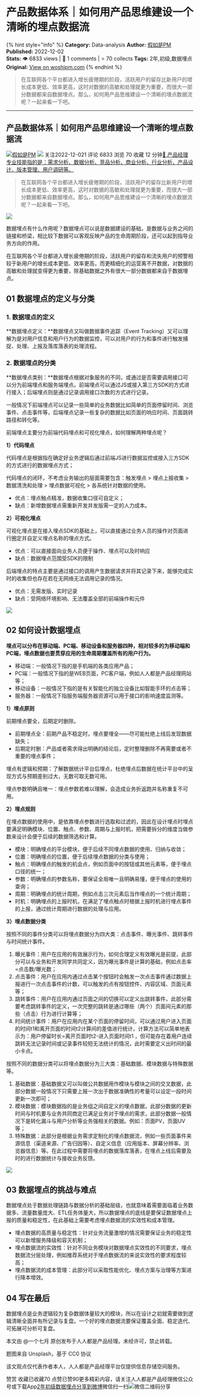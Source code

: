# 产品数据体系｜如何用产品思维建设一个清晰的埋点数据流
{% hint style="info" %}
**Category:** Data-analysis
**Author:** [假如是PM](https://www.woshipm.com/u/1215045)
**Published:** 2022-12-02  
**Stats:** 👁️ 6833 views | 💬 1 comments | ⭐ 70 collects
**Tags:** 2年,初级,数据埋点
**Original:** [View on woshipm.com](https://www.woshipm.com/data-analysis/5694315.html)
{% endhint %}
> 在互联网各个平台都进入增长疲倦期的阶段，活跃用户的留存比新用户的增长成本更低、效率更高，这时对数据的高敏和处理就更为重要，而很大一部分数据都来自数据埋点。那么，如何用产品思维建设一个清晰的埋点数据流呢？一起来看一下吧。

---

## 产品数据体系｜如何用产品思维建设一个清晰的埋点数据流

[![](https://static.woshipm.com/APP_U_202211_20221116115458_5151.jpeg?imageView2/1/w/72/h/72/q/100)](https://www.woshipm.com/u/1215045)[假如是PM](https://www.woshipm.com/u/1215045) ![](https://static.woshipm.com/tag/1101_1@2x.png) 关注2022-12-021 评论 6833 浏览 70 收藏 12 分钟[🔗 产品经理专业技能指的是：需求分析、数据分析、竞品分析、商业分析、行业分析、产品设计、版本管理、用户调研等。](https://ke.qidianla.com/courses/90pm)

> 在互联网各个平台都进入增长疲倦期的阶段，活跃用户的留存比新用户的增长成本更低、效率更高，这时对数据的高敏和处理就更为重要，而很大一部分数据都来自数据埋点。那么，如何用产品思维建设一个清晰的埋点数据流呢？一起来看一下吧。

![](https://image.woshipm.com/wp-files/2022/12/2etkzVbWjJoFoMNgtA0v.png)

数据埋点有什么作用呢？数据埋点可以说是数据建设的基础，是数据与业务之间的链接和桥梁，相比较下数据可以客观反映产品的生命周期阶段，还可以起到指导业务方向的作用。

在互联网各个平台都进入增长疲倦期的阶段，活跃用户的留存和流失用户的预警相较于新用户的增长成本更低、效率更高，而更精细化的运营离不开数据，对数据的高敏和处理就变得更为重要，除基础数据之外有很大一部分数据都来自于数据埋点。

## 01 数据埋点的定义与分类

### 1\. 数据埋点的定义

**数据埋点定义：**数据埋点又叫做数据事件追踪（Event Tracking）又可以理解为是对用户信息和用户行为的数据监控，可以对用户的行为和事件进行触发捕捉、处理、上报及落库落表的处理流程。

### 2\. 数据埋点的分类

**数据埋点类别：**数据埋点根据对象服务的不同，或通过是否需要调用接口可以分为前端埋点和服务端埋点。前端埋点可以通过JS或接入第三方SDK的方式进行接入；后端埋点则是通过记录调用接口次数的方式进行记录。

一般情况下前端埋点可以记录一些简单的业务数据比如简单的页面停留时间、浏览事件、点击事件等，后端埋点记录一些复杂的数据比如页面的响应时间、页面跳转路径和转化等。

前端埋点主要分为前端代码埋点和可视化埋点，如何理解两种埋点呢？

**1）代码埋点**

代码埋点是根据指在确定好业务逻辑后通过前端JS进行数据监控或接入三方SDK的方式进行的数据埋点方式；

代码埋点的闭环，不考虑业务输出的层面需要包含：触发埋点 > 埋点上报收集 > 数据清洗和处理 > 埋点数据可视化 > 各系统针对数据的使用。

*   优点：埋点触点精准，数据收集口径可自定义；
*   缺点：新增数据埋点需重新开发并发版需一定的人力成本。

**2）可视化埋点**

可视化埋点是在接入埋点SDK的基础上，可以直接通过业务人员的操作对页面进行圈定并自定义埋点名称的埋点方式。

*   优点：可以直接面向业务人员便于操作、埋点可以及时响应
*   缺点：数据埋点范围受SDK的限制

后端埋点的特点主要是通过接口的调用产生数据请求并将其记录下来，能够完成实时的收集但也存在若在无网络无法调用记录的情况。

*   优点：无需发版、实时记录
*   缺点：受网络环境影响、无法覆盖全部的前端操作和元件

![](https://image.woshipm.com/wp-files/2022/12/174ddk6OW0XHdHsYtECS.png)

## 02 如何设计数据埋点

**埋点可以分布在移动端、PC端、移动设备和服务器四种，相对较多的为移动端和PC端，埋点数据也要贯穿应用的生命周期覆盖所有的用户行为。**

*   移动端：一般情况下指的是手机端的各类应用产品；
*   PC端：一般情况下指的是WEB页面，PC客户端，例如人人都是产品经理网站等；
*   移动设备：一般情况下指的是有关智能化的独立设备比如智能手环的点击等；
*   服务器：一般情况下指服务端服务器资源可以用于接口的影响速度监测等。

**1）埋点原则**

前期埋点要全，后期定时删除。

*   前期埋点全：前期产品不稳定时，埋点要埋全——尽可能杜绝上线后发现数据缺失；
*   后期定时删：产品或者需求得出明确的结论后，定时整理删除不再需要或者不重要的埋点事件；

埋点有逻辑和预期：了解数据统计平台后埋点，杜绝埋点后数据在统计平台中的呈现方式与预期差别过大，无数可取无数可用。

埋点参数明确且唯一：埋点参数若难以理解，会造成业务折返跑并名称重复不可用。

**2）埋点规则**

在埋点数据的使用中，是依靠埋点参数进行选取和过滤的，因此在设计埋点时埋点要满足明确模块、位置、触点、参数、周期与上报时机，把需要拆分的维度当做参数来设计会便于后续的数据筛选和计算。

*   模块：明确埋点的平台模块，便于后续不同埋点数据的使用、归纳与收敛；
*   位置：明确埋点的位置，便于后续埋点数据的分类与使用；
*   触点：明确埋点的触发的机会点，例如页面中的按钮或其他元素等，便于埋点口径的统一；
*   参数：明确埋点的参数名称，要保证全局唯一且明确易懂，便于埋点的使用的查询；
*   周期：明确埋点的统计周期，例如点击三次元素后当作埋点的一个统计周期；
*   时机：明确埋点的上报时机，在满足了埋点触点时根据上报时机进行埋点事件的上报，通过统计周期进行数据的处理与应用。

**3）埋点数据分类**

按照不同的事件分类可以将埋点数据分为四大类：点击事件、曝光事件、跳转事件与时间统计事件。

1.  曝光事件：用户在应用的有效展示行为，如何合理定义有效曝光是前提，此部分可以与业务和开发同学共同定义，因为曝光事件是计算的基础，例如点击率=点击数/曝光数；
2.  点击事件：用户在应用内通过点击某个按钮时会触发一次点击事件通过数据上报进行一次点击事件的计数，可以触发的点有按钮控件、内容区域、页面元素等；
3.  跳转事件：用户在应用内通过页面之间的切换可以定义出跳转事件，此部分需要考虑跳转事件的定义，一次完整的跳转是通过哪些（两个）页面间元素的那些（点击）行为进行计算等；
4.  时间统计事件：用户在应用内在某个页面的停留时间，可以通过用户进入页面的时间t1和离开页面的时间t2计算间的差值进行统计，计算方法可以简单地表示为：用户停留时长=离开页面时t2-进入页面时间t1 ，但可能存在着用户连续跳转无法记录时间或记录事件较短无法统计的情况，此时需要定义出时间的最小卡点。

按照不同的数据分类可以将埋点数据分为三大类：基础数据、模块数据与特殊数据等。

1.  基础数据：基础数据又可以叫做公共数据用作模块与模块之间的交叉数据，此部分数据一般情况下只需要上报一次出于数据准确性的考量可以设定一段时间更新一次即可；
2.  模块数据：模块数据指的是业务组之间自定义的埋点数据，此部分数据的更新时间与时机要与业务共同商定已满足业务对于埋点的需求，此部分数据一般情况下是转化漏斗与用户分析等业务强相关的数据。例如：页面PV，页面UV等；
3.  特殊数据：此部分是根据业务需求定制化的埋点数据流，例如一些页面事件来源信息（渠道来源、广告归因等）、自定义信息（应用版本、屏幕分辨率、浏览器信息）等。在此过程中需要将埋点的数据落库落表，在埋点上线后需要及时的进行数据统计与接收业务反馈。

![](https://image.woshipm.com/wp-files/2022/12/6OlMzVrVDdTdke5oauPS.png)

## 03 数据埋点的挑战与难点

数据埋点处于数据处理链路与数据分析的基础层级，也就意味着需要面临着业务数据多、流量数量庞大、ETL任务体量大，所以数据埋点的底线是要保证数据埋点上报的质量和稳定性，在此基础上需要考虑埋点数据流的实效性和成本管理。

*   埋点数据的高质量与稳定性：针对业务流量激增的情况需要保证业务的稳定性可以新增服务降级和容灭机制；
*   埋点数据流的实效性：针对不同业务模块对数据埋点实效性的不同要求，埋点数据流分层处理，例如推荐系统对于埋点数据流的来说实效性的要求程度较高；
*   埋点数据流的成本管理：此部分可以采取性能优化、埋点方案与治理等方案进行降本增效。

## 04 写在最后

数据埋点是业务逻辑较为复杂数据体量较大的模块，所以在设计之初就需要做到逻辑清晰全面并有所记录与复盘。一个好的埋点数据流要保证覆盖全面、稳定迭代、可拓展可分析可复盘。

本文由 @一个七月 原创发布于人人都是产品经理。未经许可，禁止转载。

题图来自 Unsplash，基于 CC0 协议

该文观点仅代表作者本人，人人都是产品经理平台仅提供信息存储空间服务。

赞赏 收藏已收藏70 点赞已赞90更多精彩内容，请关注人人都是产品经理微信公众号或下载App[2年](https://www.woshipm.com/tag/2%e5%b9%b4)[初级](https://www.woshipm.com/tag/%e5%88%9d%e7%ba%a7)[数据埋点](https://www.woshipm.com/tag/%e6%95%b0%e6%8d%ae%e5%9f%8b%e7%82%b9)[分享到微博](https://service.weibo.com/share/share.php?appkey=2775287854&title=产品数据体系｜如何用产品思维建设一个清晰的埋点数据流&url=https://www.woshipm.com/data-analysis/5694315.html&pic=https://image.woshipm.com/wp-files/2022/12/2etkzVbWjJoFoMNgtA0v.png)微信扫一扫![微信二维码](https://api.pwmqr.com/qrcode/create/?url=https://www.woshipm.com/data-analysis/5694315.html)分享